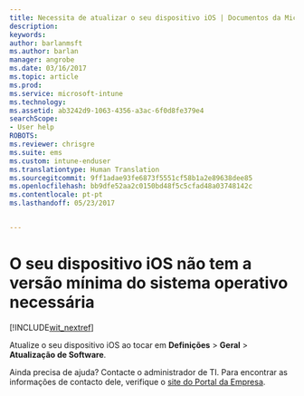 ```yaml
---
title: Necessita de atualizar o seu dispositivo iOS | Documentos da Microsoft
description: 
keywords: 
author: barlanmsft
ms.author: barlan
manager: angrobe
ms.date: 03/16/2017
ms.topic: article
ms.prod: 
ms.service: microsoft-intune
ms.technology: 
ms.assetid: ab3242d9-1063-4356-a3ac-6f0d8fe379e4
searchScope:
- User help
ROBOTS: 
ms.reviewer: chrisgre
ms.suite: ems
ms.custom: intune-enduser
ms.translationtype: Human Translation
ms.sourcegitcommit: 9ff1adae93fe6873f5551cf58b1a2e89638dee85
ms.openlocfilehash: bb9dfe52aa2c0150bd48f5c5cfad48a03748142c
ms.contentlocale: pt-pt
ms.lasthandoff: 05/23/2017


---
```


# <a name="your-ios-device-doesnt-have-the-required-minimum-operating-system-version"></a>O seu dispositivo iOS não tem a versão mínima do sistema operativo necessária

[!INCLUDE[wit_nextref](includes/end-user-os-update-guidance.md)]

Atualize o seu dispositivo iOS ao tocar em **Definições** > **Geral** > **Atualização de Software**.

Ainda precisa de ajuda? Contacte o administrador de TI. Para encontrar as informações de contacto dele, verifique o [site do Portal da Empresa](http://portal.manage.microsoft.com).

